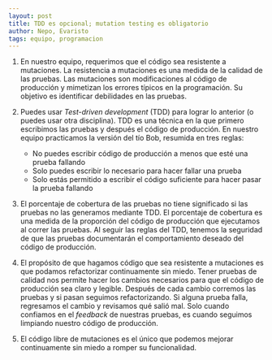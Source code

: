 ```yaml
---
layout: post
title: TDD es opcional; mutation testing es obligatorio
author: Nepo, Evaristo
tags: equipo, programacion
---
```


1. En nuestro equipo, requerimos que el código sea resistente a mutaciones. La resistencia a
   mutaciones es una medida de la calidad de las pruebas. Las mutaciones son modificaciones al
   código de producción y mimetizan los errores típicos en la programación. Su objetivo es
   identificar debilidades en las pruebas.

1. Puedes usar _Test-driven development_ (TDD) para lograr lo anterior (o puedes usar otra
   disciplina). TDD es una técnica en la que primero escribimos las pruebas y después el código de
   producción. En nuestro equipo practicamos la versión del tío Bob, resumida en tres reglas:
   - No puedes escribir código de producción a menos que esté una prueba fallando
   - Solo puedes escribir lo necesario para hacer fallar una prueba
   - Solo estás permitido a escribir el código suficiente para hacer pasar la prueba fallando


1. El porcentaje de cobertura de las pruebas no tiene significado si las pruebas no las generamos
   mediante TDD. El porcentaje de cobertura es una medida de la proporción del código de producción
   que ejecutamos al correr las pruebas. Al seguir las reglas del TDD, tenemos la seguridad de que
   las pruebas documentarán el comportamiento deseado del código de producción.

1. El propósito de que hagamos código que sea resistente a mutaciones es que podamos refactorizar
   continuamente sin miedo. Tener pruebas de calidad nos permite hacer los cambios necesarios para
   que el código de producción sea claro y legible. Después de cada cambio corremos las pruebas y si
   pasan seguimos refactorizando. Si alguna prueba falla, regresamos el cambio y revisamos qué salió
   mal. Solo cuando confiamos en el _feedback_ de nuestras pruebas, es cuando seguimos limpiando
   nuestro código de producción.

1. El código libre de mutaciones es el único que podemos mejorar continuamente sin miedo a romper
   su funcionalidad.
